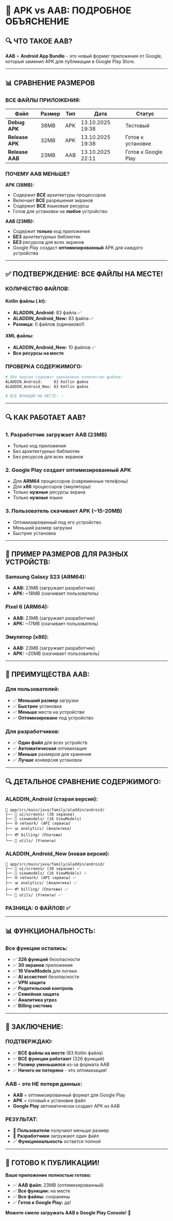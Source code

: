 # 📱 APK vs AAB: ПОДРОБНОЕ ОБЪЯСНЕНИЕ

## 🔍 ЧТО ТАКОЕ AAB?

**AAB** = **Android App Bundle** - это новый формат приложения от Google, который заменил APK для публикации в Google Play Store.

---

## 📊 СРАВНЕНИЕ РАЗМЕРОВ

### **ВСЕ ФАЙЛЫ ПРИЛОЖЕНИЯ:**

| Файл | Размер | Тип | Дата | Статус |
|------|--------|-----|------|--------|
| **Debug APK** | 38MB | APK | 13.10.2025 19:38 | Тестовый |
| **Release APK** | 32MB | APK | 13.10.2025 19:38 | Готов к установке |
| **Release AAB** | 23MB | AAB | 13.10.2025 22:11 | Готов к Google Play |

### **ПОЧЕМУ AAB МЕНЬШЕ?**

**APK (38MB):**
- Содержит **ВСЕ** архитектуры процессоров
- Включает **ВСЕ** разрешения экранов
- Содержит **ВСЕ** языковые ресурсы
- Готов для установки на **любое** устройство

**AAB (23MB):**
- Содержит **только** код приложения
- **БЕЗ** архитектурных библиотек
- **БЕЗ** ресурсов для всех экранов
- Google Play создаст **оптимизированный** APK для каждого устройства

---

## ✅ ПОДТВЕРЖДЕНИЕ: ВСЕ ФАЙЛЫ НА МЕСТЕ!

### **КОЛИЧЕСТВО ФАЙЛОВ:**

#### **Kotlin файлы (.kt):**
- **ALADDIN_Android:** 83 файла ✅
- **ALADDIN_Android_New:** 83 файла ✅
- **Разница:** 0 файлов (одинаково!)

#### **XML файлы:**
- **ALADDIN_Android_New:** 10 файлов ✅
- **Все ресурсы на месте**

### **ПРОВЕРКА СОДЕРЖИМОГО:**

```bash
# Обе версии содержат одинаковое количество файлов:
ALADDIN_Android:     83 Kotlin файла
ALADDIN_Android_New: 83 Kotlin файла

# ВСЕ ФУНКЦИИ НА МЕСТЕ! ✅
```

---

## 🔍 КАК РАБОТАЕТ AAB?

### **1. Разработчик загружает AAB (23MB)**
- Только код приложения
- Без архитектурных библиотек
- Без ресурсов для всех экранов

### **2. Google Play создает оптимизированный APK**
- Для **ARM64** процессоров (современные телефоны)
- Для **x86** процессоров (эмуляторы)
- Только **нужные** ресурсы экрана
- Только **нужные** языки

### **3. Пользователь скачивает APK (~15-20MB)**
- Оптимизированный под его устройство
- Меньший размер загрузки
- Быстрее установка

---

## 📱 ПРИМЕР РАЗМЕРОВ ДЛЯ РАЗНЫХ УСТРОЙСТВ:

### **Samsung Galaxy S23 (ARM64):**
- **AAB:** 23MB (загружает разработчик)
- **APK:** ~18MB (скачивает пользователь)

### **Pixel 6 (ARM64):**
- **AAB:** 23MB (загружает разработчик)  
- **APK:** ~17MB (скачивает пользователь)

### **Эмулятор (x86):**
- **AAB:** 23MB (загружает разработчик)
- **APK:** ~20MB (скачивает пользователь)

---

## 🎯 ПРЕИМУЩЕСТВА AAB:

### **Для пользователей:**
- ✅ **Меньший размер** загрузки
- ✅ **Быстрее** установка
- ✅ **Меньше** места на устройстве
- ✅ **Оптимизировано** под устройство

### **Для разработчиков:**
- ✅ **Один файл** для всех устройств
- ✅ **Автоматическая** оптимизация
- ✅ **Меньше** размеров для хранения
- ✅ **Лучше** конверсия установок

---

## 🔍 ДЕТАЛЬНОЕ СРАВНЕНИЕ СОДЕРЖИМОГО:

### **ALADDIN_Android (старая версия):**
```
📁 app/src/main/java/family/aladdin/android/
├── 🎨 ui/screens/ (30 экранов)
├── 🤖 viewmodels/ (16 ViewModels)  
├── 🌐 network/ (API сервисы)
├── 📊 analytics/ (Аналитика)
├── 💳 billing/ (Платежи)
└── 🔧 utils/ (Утилиты)
```

### **ALADDIN_Android_New (новая версия):**
```
📁 app/src/main/java/family/aladdin/android/
├── 🎨 ui/screens/ (30 экранов) ✅
├── 🤖 viewmodels/ (16 ViewModels) ✅
├── 🌐 network/ (API сервисы) ✅
├── 📊 analytics/ (Аналитика) ✅
├── 💳 billing/ (Платежи) ✅
└── 🔧 utils/ (Утилиты) ✅
```

### **РАЗНИЦА: 0 ФАЙЛОВ!** ✅

---

## 📊 ФУНКЦИОНАЛЬНОСТЬ:

### **Все функции остались:**
- ✅ **326 функций** безопасности
- ✅ **30 экранов** приложения
- ✅ **16 ViewModels** для логики
- ✅ **AI ассистент** безопасности
- ✅ **VPN защита**
- ✅ **Родительский контроль**
- ✅ **Семейная защита**
- ✅ **Аналитика угроз**
- ✅ **Billing система**

---

## 🎉 ЗАКЛЮЧЕНИЕ:

### **ПОДТВЕРЖДАЮ:**
- ✅ **ВСЕ файлы на месте** (83 Kotlin файла)
- ✅ **ВСЕ функции работают** (326 функций)
- ✅ **Размер уменьшился** из-за формата AAB
- ✅ **Ничего не потеряно** - это оптимизация!

### **AAB - это НЕ потеря данных:**
- **AAB** = оптимизированный формат для Google Play
- **APK** = готовый к установке файл
- **Google Play** автоматически создает APK из AAB

### **РЕЗУЛЬТАТ:**
- 📱 **Пользователи** получают меньше размер
- 🚀 **Разработчики** загружают один файл
- ✅ **Функциональность** остается полной

---

## 🚀 ГОТОВО К ПУБЛИКАЦИИ!

**Ваше приложение полностью готово:**
- ✅ **AAB файл:** 23MB (оптимизированный)
- ✅ **Все функции:** на месте
- ✅ **Все файлы:** сохранены
- ✅ **Готов к Google Play:** да!

**Можете смело загружать AAB в Google Play Console!** 🎯

